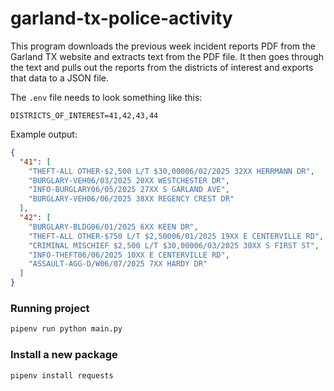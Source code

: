 # garland-tx-police-activity

This program downloads the previous week incident reports PDF from the Garland TX website and extracts text from the PDF file. It then goes through the text and pulls out the reports from the districts of interest and exports that data to a JSON file.

The `.env` file needs to look something like this:

```
DISTRICTS_OF_INTEREST=41,42,43,44
```

Example output:

```json
{
  "41": [
    "THEFT-ALL OTHER-$2,500 L/T $30,00006/02/2025 32XX HERRMANN DR",
    "BURGLARY-VEH06/03/2025 20XX WESTCHESTER DR",
    "INFO-BURGLARY06/05/2025 27XX S GARLAND AVE",
    "BURGLARY-VEH06/06/2025 38XX REGENCY CREST DR"
  ],
  "42": [
    "BURGLARY-BLDG06/01/2025 6XX KEEN DR",
    "THEFT-ALL OTHER-$750 L/T $2,50006/01/2025 19XX E CENTERVILLE RD",
    "CRIMINAL MISCHIEF $2,500 L/T $30,00006/03/2025 30XX S FIRST ST",
    "INFO-THEFT06/06/2025 10XX E CENTERVILLE RD",
    "ASSAULT-AGG-D/W06/07/2025 7XX HARDY DR"
  ]
}
```

### Running project

```bash
pipenv run python main.py
```

### Install a new package

```bash
pipenv install requests
```
